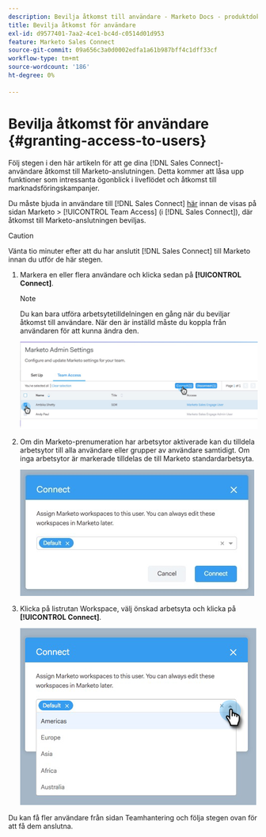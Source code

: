 ```yaml
---
description: Bevilja åtkomst till användare - Marketo Docs - produktdokumentation
title: Bevilja åtkomst för användare
exl-id: d9577401-7aa2-4ce1-bc4d-c0514d01d953
feature: Marketo Sales Connect
source-git-commit: 09a656c3a0d0002edfa1a61b987bff4c1dff33cf
workflow-type: tm+mt
source-wordcount: '186'
ht-degree: 0%

---
```


# Bevilja åtkomst för användare {#granting-access-to-users}

Följ stegen i den här artikeln för att ge dina [!DNL Sales Connect]-användare åtkomst till Marketo-anslutningen. Detta kommer att låsa upp funktioner som intressanta ögonblick i liveflödet och åtkomst till marknadsföringskampanjer.

Du måste bjuda in användare till [!DNL Sales Connect] [här](/help/marketo/product-docs/marketo-sales-connect/admin/invite-users.md) innan de visas på sidan Marketo > [!UICONTROL Team Access] (i [!DNL Sales Connect]), där åtkomst till Marketo-anslutningen beviljas.

>[!CAUTION]
>
>Vänta tio minuter efter att du har anslutit [!DNL Sales Connect] till Marketo innan du utför de här stegen.

1. Markera en eller flera användare och klicka sedan på **[!UICONTROL Connect]**.

   >[!NOTE]
   >
   >Du kan bara utföra arbetsytetilldelningen en gång när du beviljar åtkomst till användare. När den är inställd måste du koppla från användaren för att kunna ändra den.

   ![](assets/granting-access-to-users-1.png)

1. Om din Marketo-prenumeration har arbetsytor aktiverade kan du tilldela arbetsytor till alla användare eller grupper av användare samtidigt. Om inga arbetsytor är markerade tilldelas de till Marketo standardarbetsyta.

   ![](assets/granting-access-to-users-2.jpg)

1. Klicka på listrutan Workspace, välj önskad arbetsyta och klicka på **[!UICONTROL Connect]**.

   ![](assets/granting-access-to-users-3.png)

Du kan få fler användare från sidan Teamhantering och följa stegen ovan för att få dem anslutna.
